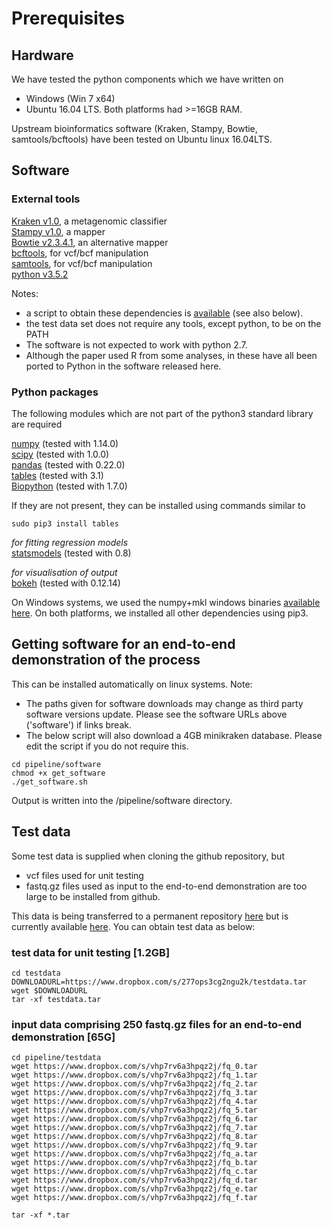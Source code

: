 # Prerequisites

## Hardware
We have tested the python components which we have written on
* Windows (Win 7 x64)
* Ubuntu 16.04 LTS.
Both platforms had >=16GB RAM. 

Upstream bioinformatics software (Kraken, Stampy, Bowtie, samtools/bcftools) have been tested on Ubuntu linux 16.04LTS.

## Software
### External tools
[Kraken v1.0](https://ccb.jhu.edu/software/kraken/), a metagenomic classifier  
[Stampy v1.0](http://www.well.ox.ac.uk/project-stampy), a mapper  
[Bowtie v2.3.4.1](https://sourceforge.net/projects/bowtie-bio/files/bowtie2/2.3.4.1), an alternative mapper  
[bcftools](http://www.htslib.org/doc/bcftools.html), for vcf/bcf manipulation   
[samtools](http://www.htslib.org/doc/samtools.html), for vcf/bcf manipulation  
[python v3.5.2](https://www.python.org/downloads/)

Notes:  
* a script to obtain these dependencies is [available](../pipeline/get_software.sh) (see also below).
* the test data set does not require any tools, except python, to be on the PATH
* The software is not expected to work with python 2.7.
* Although the paper used R from some analyses, in these have all been ported to Python in the software released here.

### Python packages
The following modules which are not part of the python3 standard library are required

[numpy](http://www.numpy.org/) (tested with 1.14.0)  
[scipy](https://www.scipy.org/) (tested with 1.0.0)  
[pandas](https://pandas.pydata.org/) (tested with 0.22.0)  
[tables](https://www.pytables.org/) (tested with 3.1)  
[Biopython](http://biopython.org/) (tested with 1.7.0)

If they are not present, they can be installed using commands similar to
```
sudo pip3 install tables
```

*for fitting regression models*  
[statsmodels](http://www.statsmodels.org/stable/index.html) (tested with 0.8)

*for visualisation of output*  
[bokeh](https://bokeh.pydata.org/en/latest/) (tested with 0.12.14)

On Windows systems, we used the numpy+mkl windows binaries [available here](https://www.lfd.uci.edu/~gohlke/pythonlibs/).
On both platforms, we installed all other dependencies using pip3.

## Getting software for an end-to-end demonstration of the process
This can be installed automatically on linux systems.  Note:
* The paths given for software downloads may change as third party software versions update.  Please see the software URLs above ('software') if links break.
* The below script will also download a 4GB minikraken database.  Please edit the script if you do not require this.

```
cd pipeline/software
chmod +x get_software
./get_software.sh
```

Output is written into the /pipeline/software directory.

## Test data
Some test data is supplied when cloning the github repository, but 
* vcf files used for unit testing
* fastq.gz files used as input to the end-to-end demonstration
  are too large to be installed from github.

This data is being transferred to a permanent repository  [here](https://ora.ox.ac.uk/objects/uuid:88d93ec1-2757-4e46-83f4-dbdfc01b5343)
but is currently available [here](https://www.dropbox.com/sh/rblwq86qd6cnjfb/AAB35TApL8KLfJINReTPCSsya).
You can obtain test data as below:

### test data for unit testing [1.2GB]
```
cd testdata
DOWNLOADURL=https://www.dropbox.com/s/277ops3cg2ngu2k/testdata.tar
wget $DOWNLOADURL
tar -xf testdata.tar
```

### input data comprising 250 fastq.gz files for an end-to-end demonstration [65G]
```
cd pipeline/testdata
wget https://www.dropbox.com/s/vhp7rv6a3hpqz2j/fq_0.tar
wget https://www.dropbox.com/s/vhp7rv6a3hpqz2j/fq_1.tar
wget https://www.dropbox.com/s/vhp7rv6a3hpqz2j/fq_2.tar
wget https://www.dropbox.com/s/vhp7rv6a3hpqz2j/fq_3.tar
wget https://www.dropbox.com/s/vhp7rv6a3hpqz2j/fq_4.tar
wget https://www.dropbox.com/s/vhp7rv6a3hpqz2j/fq_5.tar
wget https://www.dropbox.com/s/vhp7rv6a3hpqz2j/fq_6.tar
wget https://www.dropbox.com/s/vhp7rv6a3hpqz2j/fq_7.tar
wget https://www.dropbox.com/s/vhp7rv6a3hpqz2j/fq_8.tar
wget https://www.dropbox.com/s/vhp7rv6a3hpqz2j/fq_9.tar
wget https://www.dropbox.com/s/vhp7rv6a3hpqz2j/fq_a.tar
wget https://www.dropbox.com/s/vhp7rv6a3hpqz2j/fq_b.tar
wget https://www.dropbox.com/s/vhp7rv6a3hpqz2j/fq_c.tar
wget https://www.dropbox.com/s/vhp7rv6a3hpqz2j/fq_d.tar
wget https://www.dropbox.com/s/vhp7rv6a3hpqz2j/fq_e.tar
wget https://www.dropbox.com/s/vhp7rv6a3hpqz2j/fq_f.tar

tar -xf *.tar

```

